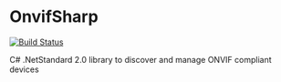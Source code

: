 # OnvifSharp

[![Build Status](https://dev.azure.com/vmaeg/OnvifSharp/_apis/build/status/vmartos.OnvifSharp)](https://dev.azure.com/vmaeg/OnvifSharp/_build/latest?definitionId=1)

C# .NetStandard 2.0 library to discover and manage ONVIF compliant devices
